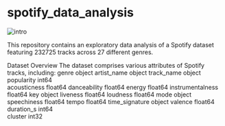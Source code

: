 # spotify_data_analysis

![intro](https://github.com/user-attachments/assets/646fd117-05b9-4420-8f37-598dbed5b96d)

This repository contains an exploratory data analysis of a Spotify dataset featuring 232725 tracks across 27 different genres.

Dataset Overview
The dataset comprises various attributes of Spotify tracks, including:
genre               object 
artist_name         object 
track_name          object 
popularity          int64  
acousticness        float64
danceability        float64
energy              float64
instrumentalness    float64
key                 object 
liveness            float64
loudness            float64
mode                object 
speechiness         float64
tempo               float64
time_signature      object 
valence             float64
duration_s          int64  
cluster             int32 
